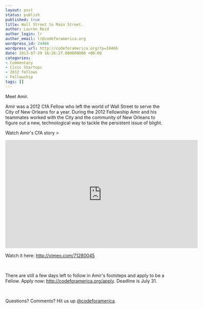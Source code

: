 ```yaml
---
layout: post
status: publish
published: true
title: Wall Street to Main Street.
author: Lauren Reid
author_login: lr
author_email: lr@codeforamerica.org
wordpress_id: 24466
wordpress_url: http://codeforamerica.org/?p=24466
date: 2013-07-29 16:26:27.000000000 +00:00
categories:
- Commentary
- Civic Startups
- 2012 fellows
- Fellowship
tags: []
---
```

Meet Amir.

Amir was a 2012 CfA Fellow who left the world of Wall Street to serve the City of New Orleans for a year. During the 2012 Fellowship Amir and his teammates worked with the City and the community of New Orleans to figure out a new, technological way to tackle the persistent issue of blight.

Watch Amir's CfA story &gt;

<iframe src="http://player.vimeo.com/video/71280045" frameborder="0" width="600" height="337"></iframe>

Watch it here: <a href="http://vimeo.com/71280045" target="_blank">http://vimeo.com/71280045</a>

&nbsp;

There are still a few days left to follow in Amir's footsteps and apply to be a Fellow.
Apply now: <a href="http://codeforamerica.org/apply" target="_blank">http://codeforamerica.org/apply</a>. Deadline is July 31.

&nbsp;

Questions? Comments? Hit us up <a href="http://twitter.com/codeforamerica" target="_blank">@codeforamerica</a>.

&nbsp;

&nbsp;
